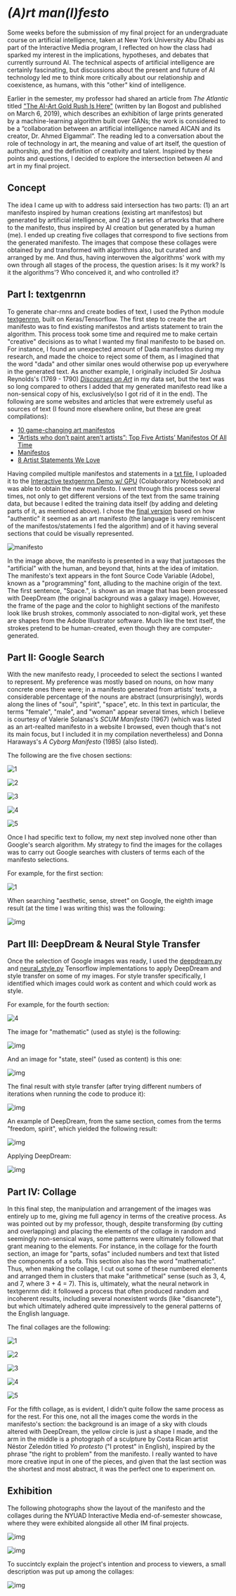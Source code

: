 # *(A)rt man(I)festo*
  
Some weeks before the submission of my final project for an undergraduate course on artificial intelligence, taken at New York University Abu Dhabi as part of the Interactive Media program, I reflected on how the class had sparked my interest in the implications, hypotheses, and debates that currently surround AI. The technical aspects of artificial intelligence are certainly fascinating, but discussions about the present and future of AI technology led me to think more critically about our relationship and coexistence, as humans, with this "other" kind of intelligence.
  
Earlier in the semester, my professor had shared an article from *The Atlantic* titled ["The AI-Art Gold Rush Is Here"](https://www.theatlantic.com/technology/archive/2019/03/ai-created-art-invades-chelsea-gallery-scene/584134/) (written by Ian Bogost and published on March 6, 2019), which describes an exhibition of large prints generated by a machine-learning algorithm built over GANs; the work is considered to be a “collaboration between an artificial intelligence named AICAN and its creator, Dr. Ahmed Elgammal”. The reading led to a conversation about the role of technology in art, the meaning and value of art itself, the question of authorship, and the definition of creativity and talent. Inspired by these points and questions, I decided to explore the intersection between AI and art in my final project. 

## Concept
The idea I came up with to address said intersection has two parts: (1) an art manifesto inspired by human creations (existing art manifestos) but generated by artificial intelligence, and (2) a series of artworks that adhere to the manifesto, thus inspired by AI creation but generated by a human (me). I ended up creating five collages that correspond to five sections from the generated manifesto. The images that compose these collages were obtained by and transformed with algorithms also, but curated and arranged by me. And thus, having interwoven the algorithms' work with my own through all stages of the process, the question arises: Is it my work? Is it the algorithms'? Who conceived it, and who controlled it?  
   
## Part I: textgenrnn  
To generate char-rnns and create bodies of text, I used the Python module [textgenrnn](https://github.com/minimaxir/textgenrnn), built on Keras/Tensorflow. The first step to create the art manifesto was to find existing manifestos and artists statement to train the algorithm. This process took some time and required me to make certain "creative" decisions as to what I wanted my final manifesto to be based on. For instance, I found an unexpected amount of Dada manifestos during my research, and made the choice to reject some of them, as I imagined that the word "dada" and other similar ones would otherwise pop up everywhere in the generated text. As another example, I originally included Sir Joshua Reynolds's (1769 - 1790) [*Discourses on Art*](https://www.gutenberg.org/files/2176/2176-h/2176-h.htm) in my data set, but the text was so long compared to others I added that my generated manifesto read like a non-sensical copy of his, exclusively(so I got rid of it in the end). The following are some websites and articles that were extremely useful as sources of text (I found more elsewhere online, but these are great compilations):
* [10 game-changing art manifestos](https://www.royalacademy.org.uk/article/ten-game-changing-manifestos)
* [“Artists who don’t paint aren’t artists”: Top Five Artists’ Manifestos Of All Time](http://www.thedoublenegative.co.uk/2015/10/top-five-artists-manifestos-of-all-time/)
* [Manifestos](https://391.org/manifestos/)
* [8 Artist Statements We Love](http://www.theartleague.org/blog/2015/08/24/artist-statements-we-love/) 
  
Having compiled multiple manifestos and statements in a [txt file](https://github.com/marialauramirabelli/A.rt-I.ntel/blob/master/Final/Found-Manifestos.txt), I uploaded it to the [Interactive textgenrnn Demo w/ GPU](https://drive.google.com/file/d/1mMKGnVxirJnqDViH7BDJxFqWrsXlPSoK/view) (Colaboratory Notebook) and was able to obtain the new manifesto. I went through this process several times, not only to get different versions of the text from the same training data, but because I edited the training data itself (by adding and deleting parts of it, as mentioned above). I chose the [final version](https://github.com/marialauramirabelli/A.rt-I.ntel/blob/master/Final/Chosen-Manifesto.txt) based on how "authentic" it seemed as an art manifesto (the language is very reminiscent of the manifestos/statements I fed the algorithm) and of it having several sections that could be visually represented. 
  
![manifesto](https://github.com/marialauramirabelli/A.rt-I.ntel/blob/master/Final/FinalManifesto.jpg)
  
In the image above, the manifesto is presented in a way that juxtaposes the "artificial" with the human, and beyond that, hints at the idea of imitation. The manifesto's text appears in the font Source Code Variable (Adobe), known as a "programming" font, alluding to the machine origin of the text. The first sentence, "Space.", is shown as an image that has been processed with DeepDream (the original background was a galaxy image). However, the frame of the page and the color to highlight sections of the manifesto look like brush strokes, commonly associated to non-digital work, yet these are shapes from the Adobe Illustrator software. Much like the text itself, the strokes pretend to be human-created, even though they are computer-generated.
  
## Part II: Google Search 
With the new manifesto ready, I proceeded to select the sections I wanted to represent. My preference was mostly based on nouns, on how many concrete ones there were; in a manifesto generated from artists' texts, a considerable percentage of the nouns are abstract (unsurprisingly), words along the lines of "soul", "spirit", "space", etc. In this text in particular, the terms "female", "male", and "woman" appear several times, which I believe is courtesy of Valerie Solanas's *SCUM Manifesto* (1967) (which was listed as an art-realted manifesto in a website I browsed, even though that's not its main focus, but I included it in my compilation nevertheless) and Donna Haraways's *A Cyborg Manifesto* (1985) (also listed).

The following are the five chosen sections:
  
![1](https://github.com/marialauramirabelli/A.rt-I.ntel/blob/master/Final/Sections/text1.JPG)
  
![2](https://github.com/marialauramirabelli/A.rt-I.ntel/blob/master/Final/Sections/text2.JPG)
  
![3](https://github.com/marialauramirabelli/A.rt-I.ntel/blob/master/Final/Sections/text3.JPG)
  
![4](https://github.com/marialauramirabelli/A.rt-I.ntel/blob/master/Final/Sections/text4.JPG)
  
![5](https://github.com/marialauramirabelli/A.rt-I.ntel/blob/master/Final/Sections/text5.JPG)
  
Once I had specific text to follow, my next step involved none other than Google's search algorithm. My strategy to find the images for the collages was to carry out Google searches with clusters of terms each of the manifesto selections.   
  
For example, for the first section:  
  
![1](https://github.com/marialauramirabelli/A.rt-I.ntel/blob/master/Final/Sections/text1.JPG)
    
When searching "aesthetic, sense, street" on Google, the eighth image result (at the time I was writing this) was the following:
    
![img](https://github.com/marialauramirabelli/A.rt-I.ntel/blob/master/Final/ai2.jpg)  
  
## Part III: DeepDream & Neural Style Transfer  
Once the selection of Google images was ready, I used the [deepdream.py](https://github.com/mtyka/deepdream_highres) and [neural_style.py](https://github.com/cysmith/neural-style-tf) Tensorflow implementations to apply DeepDream and style transfer on some of my images. For style transfer specifically, I identified which images could work as content and which could work as style. 
   
For example, for the fourth section:  
  
![4](https://github.com/marialauramirabelli/A.rt-I.ntel/blob/master/Final/Sections/text4.JPG)
    
The image for "mathematic" (used as style) is the following:
    
![img](https://github.com/marialauramirabelli/A.rt-I.ntel/blob/master/Final/stylea1.jpg)  
  
And an image for "state, steel" (used as content) is this one:  
  
![img](https://github.com/marialauramirabelli/A.rt-I.ntel/blob/master/Final/aa4.jpg) 
 
The final result with style transfer (after trying different numbers of iterations when running the code to produce it):  
  
![img](https://github.com/marialauramirabelli/A.rt-I.ntel/blob/master/Final/resultW.png) 
  
An example of DeepDream, from the same section, comes from the terms "freedom, spirit", which yielded the following result:  
  
![img](https://github.com/marialauramirabelli/A.rt-I.ntel/blob/master/Final/aa3.jpg) 
  
Applying DeepDream:  
  
![img](https://github.com/marialauramirabelli/A.rt-I.ntel/blob/master/Final/output.jpg_00008.jpg) 
  
## Part IV: Collage
In this final step, the manipulation and arrangement of the images was entirely up to me, giving me full agency in terms of the creative process. As was pointed out by my professor, though, despite transforming (by cutting and overlapping) and placing the elements of the collage in random and seemingly non-sensical ways, some patterns were ultimately followed that grant meaning to the elements. For instance, in the collage for the fourth section, an image for "parts, sofas" included numbers and text that listed the components of a sofa. This section also has the word "mathematic". Thus, when making the collage, I cut out some of these numbered elements and arranged them in clusters that make "arithmetical" sense (such as 3, 4, and 7, where 3 + 4 = 7). This is, ultimately, what the neural network in textgenrnn did: it followed a process that often produced random and incoherent results, including several nonexistent words (like "disancrete"), but which ultimately adhered quite impressively to the general patterns of the English language. 
  
The final collages are the following:
  
![1](https://github.com/marialauramirabelli/A.rt-I.ntel/blob/master/Final/Collages/Collage1.jpg)
  
![2](https://github.com/marialauramirabelli/A.rt-I.ntel/blob/master/Final/Collages/Collage2.jpg)
  
![3](https://github.com/marialauramirabelli/A.rt-I.ntel/blob/master/Final/Collages/Collage3.jpg)
  
![4](https://github.com/marialauramirabelli/A.rt-I.ntel/blob/master/Final/Collages/Collage4.jpg)
  
![5](https://github.com/marialauramirabelli/A.rt-I.ntel/blob/master/Final/Collages/Collage5.jpg)
  
For the fifth collage, as is evident, I didn't quite follow the same process as for the rest. For this one, not all the images come the words in the manifesto's section: the background is an image of a sky with clouds altered with DeepDream, the yellow circle is just a shape I made, and the arm in the middle is a photograph of a sculpture by Costa Rican artist Néstor Zeledón titled *Yo protesto* ("I protest" in English), inspired by the phrase "the right to problem" from the manifesto. I really wanted to have more creative input in one of the pieces, and given that the last section was the shortest and most abstract, it was the perfect one to experiment on. 
  
## Exhibition
The following photographs show the layout of the manifesto and the collages during the NYUAD Interactive Media end-of-semester showcase, where they were exhibited alongside all other IM final projects. 
  
![img](https://github.com/marialauramirabelli/A.rt-I.ntel/blob/master/Final/exhibition1.jpg)  
  
![img](https://github.com/marialauramirabelli/A.rt-I.ntel/blob/master/Final/exhibition2.jpg)  
  
To succintcly explain the project's intention and process to viewers, a small description was put up among the collages: 
  
![img](https://github.com/marialauramirabelli/A.rt-I.ntel/blob/master/Final/manifestoExplanation.JPG)

